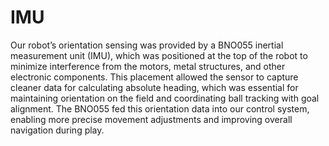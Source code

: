 # IMU

Our robot’s orientation sensing was provided by a BNO055 inertial measurement unit (IMU), which was positioned at the top of the robot to minimize interference from the motors, metal structures, and other electronic components. This placement allowed the sensor to capture cleaner data for calculating absolute heading, which was essential for maintaining orientation on the field and coordinating ball tracking with goal alignment. The BNO055 fed this orientation data into our control system, enabling more precise movement adjustments and improving overall navigation during play.
